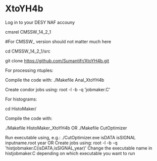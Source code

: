# XtoYH4b

Log in to your DESY NAF accouny

cmsrel CMSSW_14_2_1 

#For CMSSW_ version should not matter much here

cd CMSSW_14_2_1/src

git clone https://github.com/Sumantifr/XtoYH4b.git 

For processing ntuples:

Compile the code with:
./Makefile Anal_XtoYH4b

Create condor jobs using:
root -l -b -q 'jobmaker.C'

For histograms:

cd HistoMaker/

Compile the code with:

./Makefile  HistoMaker_XtoYH4b 
OR
./Makefile  CutOptimizer

Run executable using, e.g.:
./CutOptimizer.exe  isDATA isSIGNAL inputname.root year
OR
Create jobs using:
root -l -b -q 'histjobmaker.C(isDATA,isSIGNAL,year)'
Change the executable name in histjobmaker.C depending on which executable you want to run

